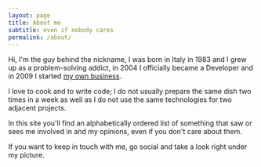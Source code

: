 ```yaml
---
layout: page
title: About me
subtitle: even if nobody cares
permalink: /about/
---
```


Hi, I'm the guy behind the nickname, I was born in Italy in 1983 and I grew up as a problem-solving addict, in 2004 I officially became a Developer and in 2009 I started [my own business](/company).

I love to cook and to write code;
I do not usually prepare the same dish two times in a week as well as I do not use the same technologies for two adjacent projects.

In this site you'll find an alphabetically ordered list of something that saw or sees me involved in and my opinions, even if you don't care about them.

If you want to keep in touch with me, go social and take a look right under my picture.